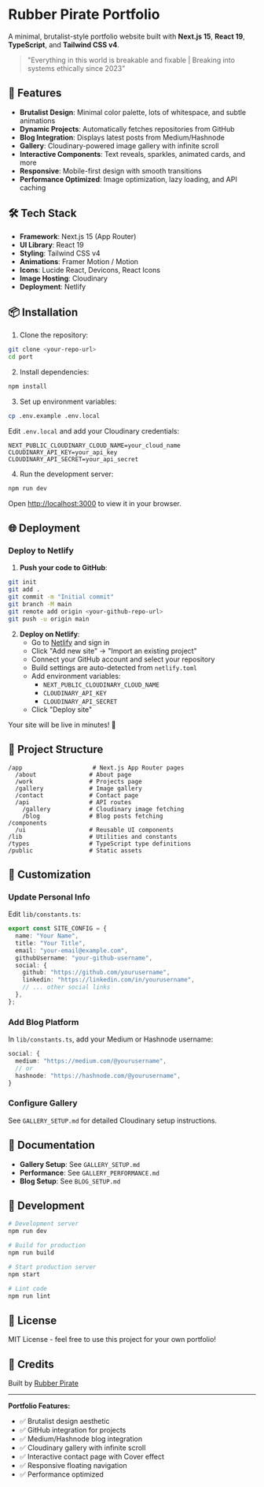 # Rubber Pirate Portfolio

A minimal, brutalist-style portfolio website built with **Next.js 15**, **React 19**, **TypeScript**, and **Tailwind CSS v4**.

> "Everything in this world is breakable and fixable | Breaking into systems ethically since 2023"

## 🚀 Features

- **Brutalist Design**: Minimal color palette, lots of whitespace, and subtle animations
- **Dynamic Projects**: Automatically fetches repositories from GitHub
- **Blog Integration**: Displays latest posts from Medium/Hashnode
- **Gallery**: Cloudinary-powered image gallery with infinite scroll
- **Interactive Components**: Text reveals, sparkles, animated cards, and more
- **Responsive**: Mobile-first design with smooth transitions
- **Performance Optimized**: Image optimization, lazy loading, and API caching

## 🛠️ Tech Stack

- **Framework**: Next.js 15 (App Router)
- **UI Library**: React 19
- **Styling**: Tailwind CSS v4
- **Animations**: Framer Motion / Motion
- **Icons**: Lucide React, Devicons, React Icons
- **Image Hosting**: Cloudinary
- **Deployment**: Netlify

## 📦 Installation

1. Clone the repository:
```bash
git clone <your-repo-url>
cd port
```

2. Install dependencies:
```bash
npm install
```

3. Set up environment variables:
```bash
cp .env.example .env.local
```

Edit `.env.local` and add your Cloudinary credentials:
```env
NEXT_PUBLIC_CLOUDINARY_CLOUD_NAME=your_cloud_name
CLOUDINARY_API_KEY=your_api_key
CLOUDINARY_API_SECRET=your_api_secret
```

4. Run the development server:
```bash
npm run dev
```

Open [http://localhost:3000](http://localhost:3000) to view it in your browser.

## 🌐 Deployment

### Deploy to Netlify

1. **Push your code to GitHub**:
```bash
git init
git add .
git commit -m "Initial commit"
git branch -M main
git remote add origin <your-github-repo-url>
git push -u origin main
```

2. **Deploy on Netlify**:
   - Go to [Netlify](https://netlify.com) and sign in
   - Click "Add new site" → "Import an existing project"
   - Connect your GitHub account and select your repository
   - Build settings are auto-detected from `netlify.toml`
   - Add environment variables:
     - `NEXT_PUBLIC_CLOUDINARY_CLOUD_NAME`
     - `CLOUDINARY_API_KEY`
     - `CLOUDINARY_API_SECRET`
   - Click "Deploy site"

Your site will be live in minutes! 🎉

## 📁 Project Structure

```
/app                    # Next.js App Router pages
  /about               # About page
  /work                # Projects page
  /gallery             # Image gallery
  /contact             # Contact page
  /api                 # API routes
    /gallery           # Cloudinary image fetching
    /blog              # Blog posts fetching
/components
  /ui                  # Reusable UI components
/lib                   # Utilities and constants
/types                 # TypeScript type definitions
/public                # Static assets
```

## 🎨 Customization

### Update Personal Info

Edit `lib/constants.ts`:
```typescript
export const SITE_CONFIG = {
  name: "Your Name",
  title: "Your Title",
  email: "your-email@example.com",
  githubUsername: "your-github-username",
  social: {
    github: "https://github.com/yourusername",
    linkedin: "https://linkedin.com/in/yourusername",
    // ... other social links
  },
};
```

### Add Blog Platform

In `lib/constants.ts`, add your Medium or Hashnode username:
```typescript
social: {
  medium: "https://medium.com/@yourusername",
  // or
  hashnode: "https://hashnode.com/@yourusername",
}
```

### Configure Gallery

See `GALLERY_SETUP.md` for detailed Cloudinary setup instructions.

## 📝 Documentation

- **Gallery Setup**: See `GALLERY_SETUP.md`
- **Performance**: See `GALLERY_PERFORMANCE.md`
- **Blog Setup**: See `BLOG_SETUP.md`

## 🔧 Development

```bash
# Development server
npm run dev

# Build for production
npm run build

# Start production server
npm start

# Lint code
npm run lint
```

## 📄 License

MIT License - feel free to use this project for your own portfolio!

## 🙏 Credits

Built by [Rubber Pirate](https://github.com/rubberpirate)

---

**Portfolio Features:**
- ✅ Brutalist design aesthetic
- ✅ GitHub integration for projects
- ✅ Medium/Hashnode blog integration
- ✅ Cloudinary gallery with infinite scroll
- ✅ Interactive contact page with Cover effect
- ✅ Responsive floating navigation
- ✅ Performance optimized

